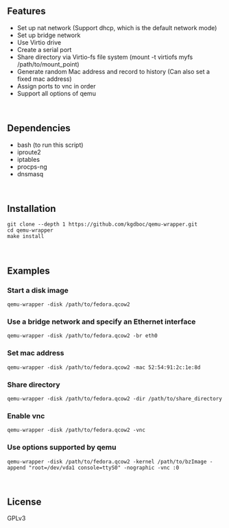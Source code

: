 ## Features
* Set up nat network (Support dhcp, which is the default network mode)
* Set up bridge network
* Use Virtio drive
* Create a serial port
* Share directory via Virtio-fs file system (mount -t virtiofs myfs /path/to/mount_point)
* Generate random Mac address and record to history (Can also set a fixed mac address)
* Assign ports to vnc in order
* Support all options of qemu
<br/>

## Dependencies
* bash (to run this script)
* iproute2
* iptables
* procps-ng
* dnsmasq
<br/>

## Installation
    git clone --depth 1 https://github.com/kgdboc/qemu-wrapper.git
    cd qemu-wrapper
    make install
<br/>


## Examples
### Start a disk image
    qemu-wrapper -disk /path/to/fedora.qcow2

### Use a bridge network and specify an Ethernet interface 
    qemu-wrapper -disk /path/to/fedora.qcow2 -br eth0

### Set mac address
    qemu-wrapper -disk /path/to/fedora.qcow2 -mac 52:54:91:2c:1e:8d

### Share directory
    qemu-wrapper -disk /path/to/fedora.qcow2 -dir /path/to/share_directory

### Enable vnc
    qemu-wrapper -disk /path/to/fedora.qcow2 -vnc

### Use options supported by qemu
    qemu-wrapper -disk /path/to/fedora.qcow2 -kernel /path/to/bzImage -append "root=/dev/vda1 console=ttyS0" -nographic -vnc :0
<br/>

## License
GPLv3
